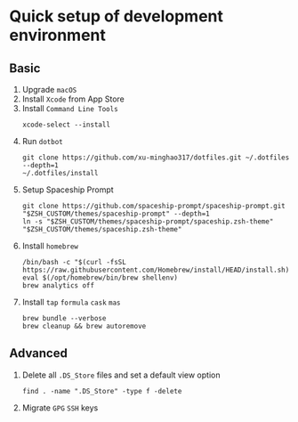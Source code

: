 # Quick setup of development environment

## Basic
1. Upgrade `macOS`
2. Install `Xcode` from App Store
3. Install `Command Line Tools`
   ```shell
   xcode-select --install
   ```
4. Run `dotbot`
   ```shell
   git clone https://github.com/xu-minghao317/dotfiles.git ~/.dotfiles --depth=1
   ~/.dotfiles/install
   ```
5. Setup Spaceship Prompt
   ```shell
   git clone https://github.com/spaceship-prompt/spaceship-prompt.git "$ZSH_CUSTOM/themes/spaceship-prompt" --depth=1
   ln -s "$ZSH_CUSTOM/themes/spaceship-prompt/spaceship.zsh-theme" "$ZSH_CUSTOM/themes/spaceship.zsh-theme"
   ```
6. Install `homebrew`
   ```shell
   /bin/bash -c "$(curl -fsSL https://raw.githubusercontent.com/Homebrew/install/HEAD/install.sh)"
   eval $(/opt/homebrew/bin/brew shellenv)
   brew analytics off
   ```
7. Install `tap` `formula` `cask` `mas`
   ```shell
   brew bundle --verbose
   brew cleanup && brew autoremove
   ```

## Advanced
1. Delete all `.DS_Store` files and set a default view option
   ```shell
   find . -name ".DS_Store" -type f -delete
   ```
2. Migrate `GPG` `SSH` keys